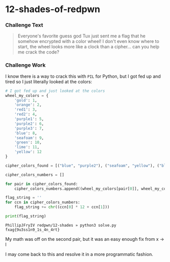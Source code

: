 # 12-shades-of-redpwn

### Challenge Text

>Everyone's favorite guess god Tux just sent me a flag that he somehow encrypted with a color wheel! I don't even know where to start, the wheel looks more like a clock than a cipher... can you help me crack the code?

### Challenge Work

I know there is a way to crack this with `PIL` for Python, but I got fed up and tired so I just literally looked at the colors:

```python
# I got fed up and just looked at the colors
wheel_my_colors = {
    'gold': 1,
    'orange': 2,
    'red1': 3,
    'red2': 4, 
    'purple1': 5,
    'purple2': 6,
    'purple3': 7,
    'blue': 8,
    'seafoam': 9,
    'green': 10,
    'lime': 11,
    'yellow': 12
}

cipher_colors_found = [("blue", "purple2"), ("seafoam", "yellow"), ("blue", "gold"), ("blue", "purple3"), ("green", "red1"), ("red2", "seafoam"), ("seafoam", "seafoam"), ("red2", "red1"), ("seafoam", "purple3"), ("seafoam", "purple3"), ("red2", "gold"), ("seafoam", "orange"), ("red2", "seafoam"), ("purple3", "lime"), ("red2", "gold"), ("seafoam", "purple3"), ("purple3", "lime"), ("red2", "red2"), ("seafoam", "orange"), ("purple3", "lime"), ("red2", "red2"), ("seafoam", "purple2"), ("seafoam", "blue"), ("green", "purple1")]

cipher_colors_numbers = []

for pair in cipher_colors_found:
    cipher_colors_numbers.append((wheel_my_colors[pair[0]], wheel_my_colors[pair[1]]))

flag_string = ''
for ccn in cipher_colors_numbers:
    flag_string += chr((ccn[0] * 12 + ccn[1]))

print(flag_string)
```

```
PhillipJFryIV redpwn/12-shades » python3 solve.py
fxag{9u3ss1n9_1s_4n_4rt}
```

My math was off on the second pair, but it was an easy enough fix from x -> l

I may come back to this and resolve it in a more programmatic fashion.